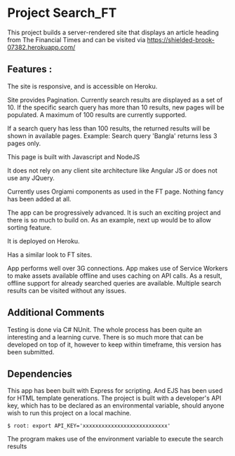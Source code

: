 # Project Search_FT
 
This project builds a server-rendered site that displays an article heading from The Financial Times and can be visited via https://shielded-brook-07382.herokuapp.com/


## Features :

The site is responsive, and is accessible on Heroku.

Site provides Pagination. Currently search results are displayed as a set of 10. If the specific search query has more than 10 results, new pages will be populated. A maximum of 100 results are currently supported.

If a search query has less than 100 results, the returned results will be shown in available pages. 
Example: Search query 'Bangla' returns less 3 pages only.

This page is built with Javascript and NodeJS

It does not rely on any client site architecture like Angular JS or does not use any JQuery.

Currently uses Orgiami components as used in the FT page. Nothing fancy has been added at all.

The app can be progressively advanced. It is such an exciting project and there is so much to build on. As an example, next up would be to allow sorting feature.

It is deployed on Heroku.

Has a similar look to FT sites.

App performs well over 3G connections. App makes use of Service Workers to make assets available offline and uses caching on API calls. As a result, offline support for already searched queries are available. Multiple search results can be visited without any issues.


## Additional Comments
 Testing is done via C# NUnit. The whole process has been quite an interesting and a learning curve. There is so much more that can be developed on top of it, however to keep within timeframe, this version has been submitted.
 
 
 ## Dependencies
 This app has been built with Express for scripting. And EJS has been used for HTML template generations. The project is built with a developer's API key, which has to be declared as an environmental variable, should anyone wish to run this project on a local machine.
 
 `$ root: export API_KEY='xxxxxxxxxxxxxxxxxxxxxxxxxxx'`
 
 The program makes use of the environment variable to execute the search results
 
 ## 
